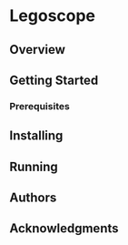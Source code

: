 # Legoscope

## Overview

## Getting Started

### Prerequisites

## Installing

## Running 

## Authors

## Acknowledgments
